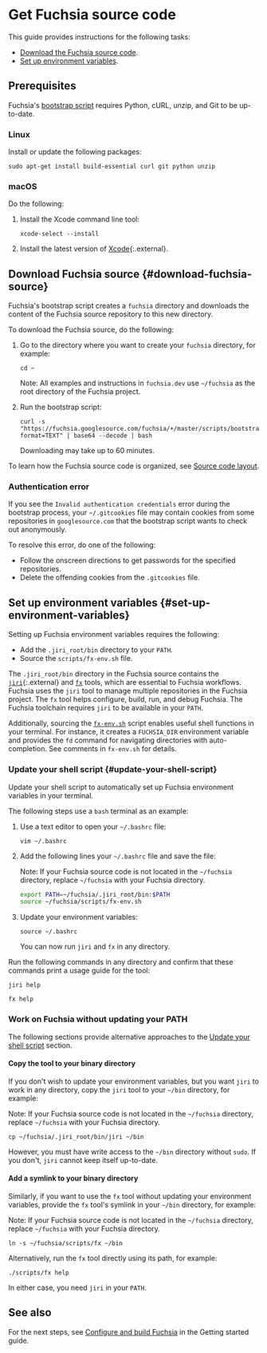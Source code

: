 # Get Fuchsia source code

This guide provides instructions for the following tasks:

*   [Download the Fuchsia source code](#download-fuchsia-source).
*   [Set up environment variables](#set-up-environment-variables).

## Prerequisites

Fuchsia's [bootstrap script](/scripts/bootstrap) requires Python, cURL, unzip,
and Git to be up-to-date.

### Linux

Install or update the following packages:

```posix-terminal
sudo apt-get install build-essential curl git python unzip
```

### macOS

Do the following:

1.  Install the Xcode command line tool:

    ```posix-terminal
    xcode-select --install
    ```

1.  Install the latest version of
    [Xcode](https://developer.apple.com/xcode/){:.external}.

## Download Fuchsia source {#download-fuchsia-source}

Fuchsia's bootstrap script creates a `fuchsia` directory and downloads the
content of the Fuchsia source repository to this new directory.

To download the Fuchsia source, do the following:

1.  Go to the directory where you want to create your `fuchsia` directory, for
    example:

    ```posix-terminal
    cd ~
    ```

    Note: All examples and instructions in `fuchsia.dev` use `~/fuchsia` as the
    root directory of the Fuchsia project.

1.  Run the bootstrap script:

    ```posix-terminal
    curl -s "https://fuchsia.googlesource.com/fuchsia/+/master/scripts/bootstrap?format=TEXT" | base64 --decode | bash
    ```

    Downloading may take up to 60 minutes.

To learn how the Fuchsia source code is organized, see
[Source code layout](/docs/concepts/source_code/layout.md).

### Authentication error

If you see the `Invalid authentication credentials` error during the bootstrap
process, your `~/.gitcookies` file may contain cookies from some
repositories in `googlesource.com` that the bootstrap script
wants to check out anonymously.

To resolve this error, do one of the following:

*   Follow the onscreen directions to get passwords for the specified
    repositories.
*   Delete the offending cookies from the `.gitcookies` file.

## Set up environment variables {#set-up-environment-variables}

Setting up Fuchsia environment variables requires the following:

*   Add the `.jiri_root/bin` directory to your `PATH`.
*   Source the `scripts/fx-env.sh` file.

The `.jiri_root/bin` directory in the Fuchsia source contains
the [`jiri`](https://fuchsia.googlesource.com/jiri){:.external} and
[`fx`](/docs/development/build/fx.md) tools, which are essential to Fuchsia workflows.
Fuchsia uses the `jiri` tool to manage multiple repositories in the Fuchsia project.
The `fx` tool helps configure, build, run, and debug Fuchsia.
The Fuchsia toolchain requires `jiri` to be available in your `PATH`.

Additionally, sourcing the [`fx-env.sh`](/scripts/fx-env.sh) script
enables useful shell functions in your terminal. For
instance, it creates a `FUCHSIA_DIR` environment variable and
provides the `fd` command for navigating directories with auto-completion.
See comments in `fx-env.sh` for details.

### Update your shell script {#update-your-shell-script}

Update your shell script to automatically set up Fuchsia environment variables
in your terminal.

The following steps use a `bash` terminal as an example:

1.  Use a text editor to open your `~/.bashrc` file:

    ```posix-terminal
    vim ~/.bashrc
    ```

1.  Add the following lines your `~/.bashrc` file and save the file:

    Note: If your Fuchsia source code is not located in the `~/fuchsia` directory,
    replace `~/fuchsia` with your Fuchsia directory.

    ```sh
    export PATH=~/fuchsia/.jiri_root/bin:$PATH
    source ~/fuchsia/scripts/fx-env.sh
    ```

1.  Update your environment variables:

    ```posix-terminal
    source ~/.bashrc
    ```

    You can now run `jiri` and `fx` in any directory.

Run the following commands in any directory and confirm that these commands
print a usage guide for the tool:

```posix-terminal
jiri help
```

```posix-terminal
fx help
```

### Work on Fuchsia without updating your PATH

The following sections provide alternative approaches to the
[Update your shell script](#update-your-shell-script) section.

#### Copy the tool to your binary directory

If you don't wish to update your environment variables, but you want `jiri` to
work in any directory, copy the `jiri` tool to your `~/bin` directory, for
example:

Note: If your Fuchsia source code is not located in the `~/fuchsia` directory,
replace `~/fuchsia` with your Fuchsia directory.

```posix-terminal
cp ~/fuchsia/.jiri_root/bin/jiri ~/bin
```

However, you must have write access to the `~/bin` directory without `sudo`.
If you don't, `jiri` cannot keep itself up-to-date.

#### Add a symlink to your binary directory

Similarly, if you want to use the `fx` tool without updating your environment
variables, provide the `fx` tool's symlink in your `~/bin` directory, for
example:

Note: If your Fuchsia source code is not located in the `~/fuchsia` directory,
replace `~/fuchsia` with your Fuchsia directory.

```posix-terminal
ln -s ~/fuchsia/scripts/fx ~/bin
```

Alternatively, run the `fx` tool directly using its path, for example:

```posix-terminal
./scripts/fx help
```

In either case, you need `jiri` in your `PATH`.

## See also

For the next steps, see
[Configure and build Fuchsia](/docs/getting_started.md#configure-and-build-fuchsia)
in the Getting started guide.
